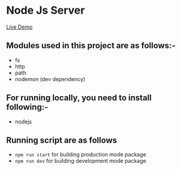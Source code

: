 # Node Js Server
[Live Demo](https://ap-node-server.herokuapp.com/)

## Modules used in this project are as follows:-
* fs
* http
* path
* nodemon (dev dependency)

## For running locally, you need to install following:- 
* nodejs

## Running script are as follows
* `npm run start` for building production mode package
* `npm run dev` for building development mode package
